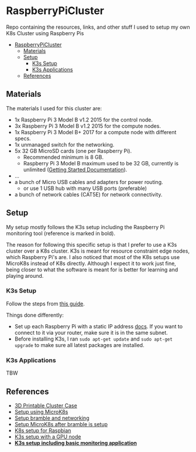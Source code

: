 # RaspberryPiCluster

Repo containing the resources, links, and other stuff I used to setup my own K8s Cluster using Raspberry Pis

- [RaspberryPiCluster](#raspberrypicluster)
  - [Materials](#materials)
  - [Setup](#setup)
    - [K3s Setup](#k3s-setup)
    - [K3s Applications](#k3s-applications)
  - [References](#references)

## Materials

The materials I used for this cluster are:

- 1x Raspberry Pi 3 Model B v1.2 2015 for the control node.
- 3x Raspberry Pi 3 Model B v1.2 2015 for the compute nodes.
- 1x Raspberry Pi 3 Model B+ 2017 for a compute node with different specs.
- 1x unmanaged switch for the networking.
- 5x 32 GB MicroSD cards (one per Raspberry Pi).
  - Recommended minimum is 8 GB.
  - Raspberry Pi 3 Model B maximum used to be 32 GB, currently is unlimited ([Getting Started Documentation](https://www.raspberrypi.com/documentation/computers/getting-started.html#sd-cards)).
- ...
- a bunch of Micro USB cables and adapters for power routing.
  - or use 1 USB hub with many USB ports (preferable)
- a bunch of network cables (CAT5E) for network connectivity.

## Setup

My setup mostly follows the K3s setup including the Raspberry Pi monitoring tool (reference is marked in bold).

The reason for following this specific setup is that I prefer to use a K3s cluster over a K8s cluster. K3s is meant for resource constraint edge nodes, which Raspberry Pi's are. I also noticed that most of the K8s setups use MicroK8s instead of K8s directly. Although I expect it to work just fine, being closer to what the software is meant for is better for learning and playing around.

### K3s Setup

Follow the steps from [this guide](https://github.com/alexortner/kubernetes-on-raspberry-pi/tree/main/setup).

Things done differently:

- Set up each Raspberry Pi with a static IP address [docs](https://www.makeuseof.com/raspberry-pi-set-static-ip/). If you want to connect to it via your router, make sure it is in the same subnet.
- Before installing K3s, I ran `sudo apt-get update` and `sudo apt-get upgrade` to make sure all latest packages are installed.

### K3s Applications

TBW

## References

- [3D Printable Cluster Case](https://www.thingiverse.com/thing:1573414)
- [Setup using MicroK8s](https://ubuntu.com/tutorials/how-to-kubernetes-cluster-on-raspberry-pi#1-overview)
- [Setup bramble and networking](https://www.raspberrypi.com/tutorials/cluster-raspberry-pi-tutorial/)
- [Setup MicroK8s after bramble is setup](https://ubuntu.com/tutorials/how-to-kubernetes-cluster-on-raspberry-pi#4-installing-microk8s)
- [K8s setup for Raspbian](https://github.com/sonujose/kubernetes-raspberrypi)
- [K3s setup with a GPU node](https://mitchmurphy.io/k3s-raspberry-pi/)
- [__K3s setup including basic monitoring application__](https://github.com/alexortner/kubernetes-on-raspberry-pi)
